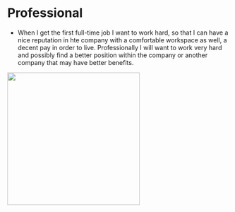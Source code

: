 # Professional

- When I get the first full-time job I want to work hard, so that I can have a nice reputation in hte company with a comfortable workspace as well, a decent pay in order to live. Professionally I will want to work very hard and possibly find a better position within the company or another company that may have better benefits.

<img src ="https://i.imgur.com/4O3lS9x.jpg" height="300x">